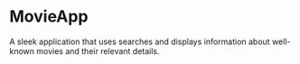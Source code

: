 # MovieApp
A sleek application that uses searches and displays information about well-known movies and their relevant details.
